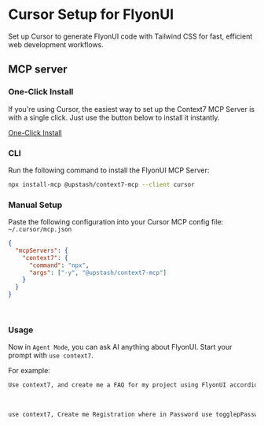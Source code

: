 # Cursor Setup for FlyonUI

Set up Cursor to generate FlyonUI code with Tailwind CSS for fast, efficient web development workflows.


<!-- MCP server -->
## MCP server

<!-- One-Click Install -->
### One-Click Install

If you're using Cursor, the easiest way to set up the Context7 MCP Server is with a single click. Just use the button below to install it instantly.

<a href="https://cursor.com/install-mcp?name=context7&config=eyJjb21tYW5kIjoibnB4IC15IEB1cHN0YXNoL2NvbnRleHQ3LW1jcCJ9" class="btn btn-soft btn-primary no-underline">One-Click Install</a>

<!-- CLI -->
### CLI

Run the following command to install the FlyonUI MCP Server:

```bash
npx install-mcp @upstash/context7-mcp --client cursor
```

<!-- Manual Setup -->
### Manual Setup

 Paste the following configuration into your Cursor MCP config file: `~/.cursor/mcp.json`

```json
{
  "mcpServers": {
    "context7": {
      "command": "npx",
      "args": ["-y", "@upstash/context7-mcp"]
    }
  }
}
```

<br>

<!-- Usage -->

### Usage

Now in `Agent Mode`, you can ask AI anything about FlyonUI. Start your prompt with `use context7`.

For example:

```html
Use context7, and create me a FAQ for my project using FlyonUI accordion shadow example.
```
<br>

```html
use context7, Create me Registration where in Password use togglepPassword component from flyonui.
```
